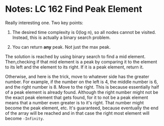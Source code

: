 # Notes: LC 162 Find Peak Element

Really interesting one. Two key points:

1. The desired time complexity is 0(log n), so all nodes cannot be visited.
   Instead, this is actually a binary search problem.

2. You can return **any** peak. Not just the max peak.

The solution is reached by using binary search to find a mid element.
Then,checking if that mid element is a peak by comparing it to the element to
its left and the element to its right. If it is a peak element, return it.

Otherwise, and here is the trick, move to whatever side has the greater number.
For example, if the number on the left is 4, the middle number is 6, and the
right number is 8. Move to the right. This is because essentially half of a peak
element is already found. Although the right number might not be the exact peak
element that gets found, for it to not be a peak element means that a number
even greater is to it's right. That number might become the peak element, etc.
It's guaranteed, because eventually the end of the array will be reached and in
that case the right most element will become `-Infinity`.
